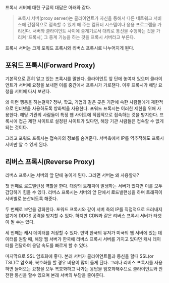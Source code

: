 프록시 서버에 대한 구글의 대답은 아래와 같다.

> 프록시 서버(proxy server)는 클라이언트가 자신을 통해서 다른 네트워크 서비스에 간접적으로 접속할 수 있게 해 주는 컴퓨터 시스템이나 응용 프로그램을 가리킨다. 서버와 클라이언트 사이에 중계기로서 대리로 통신을 수행하는 것을 가리켜 ‘프록시’, 그 중계 기능을 하는 것을 프록시 서버라고 부른다.

프록시 서버는 크게 포워드 프록시와 리버스 프록시로 나누어지게 된다.

## 포워드 프록시(Forward Proxy)

기본적으로 흔히 알고 있는 프록시를 말한다. 클라이언트 앞 단에 놓여져 있으며 클라이언트가 서버에 요청을 보내면 이를 중간에서 프록시가 가로챈다. 이후 프록시가 해당 요청을 서버에 다시 보낸다.

왜 이런 행동을 하는걸까? 정부, 학교, 기업과 같은 곳은 기관에 속한 사람들에게 제한적으로 인터넷을 사용하도록 방화벽을 사용한다. 포워드 프록시는 이러한 제한을 위해 사용한다. 해당 기관의 사람들이 특정 웹 사이트에 직접적으로 접속하는 것을 방지한다. 프록시에 접근 제한 사이트로 설정된 사이트가 있다면, 해당 기관 사람들은 접속할 수 없게 되는 것이다.

그리고 포워드 프록시는 접속자의 정보를 숨겨준다. 서버측에서 IP를 역추적해도 프록시 서버만 알 수 있게 된다.

## 리버스 프록시(Reverse Proxy)

리버스 프록시는 서버의 앞 단에 놓이게 된다. 그러면 서버는 왜 사용할까?

첫 번째로 로드밸런싱 역할을 한다. 대량의 트래픽이 발생하는 서버가 있다면 이를 모두 감당하기 힘들 수 있다. 리버스 프록시는 서버의 앞 단에서 로드밸런싱을 하며 트래픽이 서버별로 분산되도록 해준다.

두 번째로 보안을 강화한다. 포워드 프록시와 같이 서버 측의 IP를 직접적으로 드러내지 않기에 DDOS 공격을 방지할 수 있다. 하지만 CDN과 같은 리버스 프록시 서버가 타겟이 될 수는 있다.

세 번째는 캐시 데이터를 저장할 수 있다. 만약 한국의 유저가 미국의 웹 서버에 있는 데이터를 원할 때, 해당 웹 서버가 한국에 리버스 프록시 서버를 가지고 있다면 캐시 데이터를 전달하여 응답 속도를 빠르게 할 수 있다.

마지막으로 SSL 암호화에 좋다. 본래 서버가 클라이언트들과 통신을 할때 SSL(or TSL)로 암호화, 복호화를 할 경우 비용이 많이 들게 된다. 그러나 리버스 프록시를 사용하면 들어오는 요청을 모두 복호화하고 나가는 응답을 암호화해주므로 클라이언트와 안전한 통신을 할수 있으며 본래 서버의 부담을 줄여준다.